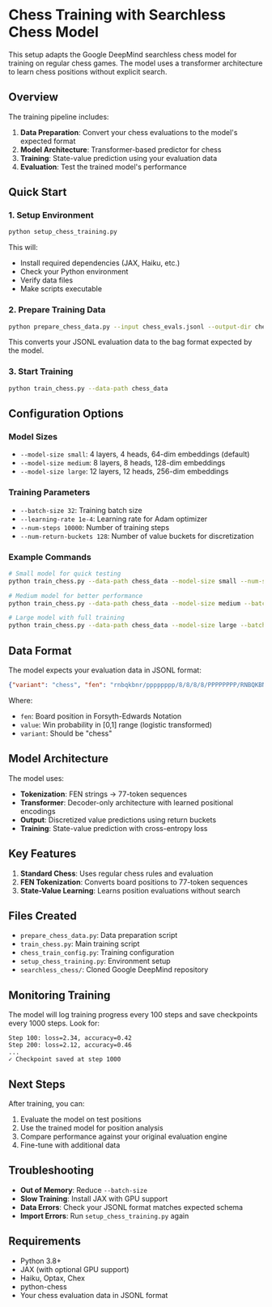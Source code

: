 # Chess Training with Searchless Chess Model

This setup adapts the Google DeepMind searchless chess model for training on regular chess games. The model uses a transformer architecture to learn chess positions without explicit search.

## Overview

The training pipeline includes:
1. **Data Preparation**: Convert your chess evaluations to the model's expected format
2. **Model Architecture**: Transformer-based predictor for chess
3. **Training**: State-value prediction using your evaluation data
4. **Evaluation**: Test the trained model's performance

## Quick Start

### 1. Setup Environment

```bash
python setup_chess_training.py
```

This will:
- Install required dependencies (JAX, Haiku, etc.)
- Check your Python environment
- Verify data files
- Make scripts executable

### 2. Prepare Training Data

```bash
python prepare_chess_data.py --input chess_evals.jsonl --output-dir chess_data
```

This converts your JSONL evaluation data to the bag format expected by the model.

### 3. Start Training

```bash
python train_chess.py --data-path chess_data
```

## Configuration Options

### Model Sizes
- `--model-size small`: 4 layers, 4 heads, 64-dim embeddings (default)
- `--model-size medium`: 8 layers, 8 heads, 128-dim embeddings  
- `--model-size large`: 12 layers, 12 heads, 256-dim embeddings

### Training Parameters
- `--batch-size 32`: Training batch size
- `--learning-rate 1e-4`: Learning rate for Adam optimizer
- `--num-steps 10000`: Number of training steps
- `--num-return-buckets 128`: Number of value buckets for discretization

### Example Commands

```bash
# Small model for quick testing
python train_chess.py --data-path chess_data --model-size small --num-steps 5000

# Medium model for better performance
python train_chess.py --data-path chess_data --model-size medium --batch-size 64 --num-steps 20000

# Large model with full training
python train_chess.py --data-path chess_data --model-size large --batch-size 32 --num-steps 50000
```

## Data Format

The model expects your evaluation data in JSONL format:
```json
{"variant": "chess", "fen": "rnbqkbnr/pppppppp/8/8/8/8/PPPPPPPP/RNBQKBNR w KQkq - 0 1", "value": 0.524}
```

Where:
- `fen`: Board position in Forsyth-Edwards Notation
- `value`: Win probability in [0,1] range (logistic transformed)
- `variant`: Should be "chess"

## Model Architecture

The model uses:
- **Tokenization**: FEN strings → 77-token sequences
- **Transformer**: Decoder-only architecture with learned positional encodings
- **Output**: Discretized value predictions using return buckets
- **Training**: State-value prediction with cross-entropy loss

## Key Features

1. **Standard Chess**: Uses regular chess rules and evaluation
2. **FEN Tokenization**: Converts board positions to 77-token sequences
3. **State-Value Learning**: Learns position evaluations without search

## Files Created

- `prepare_chess_data.py`: Data preparation script
- `train_chess.py`: Main training script
- `chess_train_config.py`: Training configuration
- `setup_chess_training.py`: Environment setup
- `searchless_chess/`: Cloned Google DeepMind repository

## Monitoring Training

The model will log training progress every 100 steps and save checkpoints every 1000 steps. Look for:

```
Step 100: loss=2.34, accuracy=0.42
Step 200: loss=2.12, accuracy=0.46
...
✓ Checkpoint saved at step 1000
```

## Next Steps

After training, you can:
1. Evaluate the model on test positions
2. Use the trained model for position analysis
3. Compare performance against your original evaluation engine
4. Fine-tune with additional data

## Troubleshooting

- **Out of Memory**: Reduce `--batch-size`
- **Slow Training**: Install JAX with GPU support
- **Data Errors**: Check your JSONL format matches expected schema
- **Import Errors**: Run `setup_chess_training.py` again

## Requirements

- Python 3.8+
- JAX (with optional GPU support)
- Haiku, Optax, Chex
- python-chess
- Your chess evaluation data in JSONL format